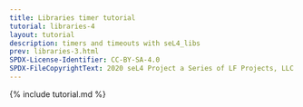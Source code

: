 ```yaml
---
title: Libraries timer tutorial
tutorial: libraries-4
layout: tutorial
description: timers and timeouts with seL4_libs
prev: libraries-3.html
SPDX-License-Identifier: CC-BY-SA-4.0
SPDX-FileCopyrightText: 2020 seL4 Project a Series of LF Projects, LLC.
---
```

{% include tutorial.md %}
